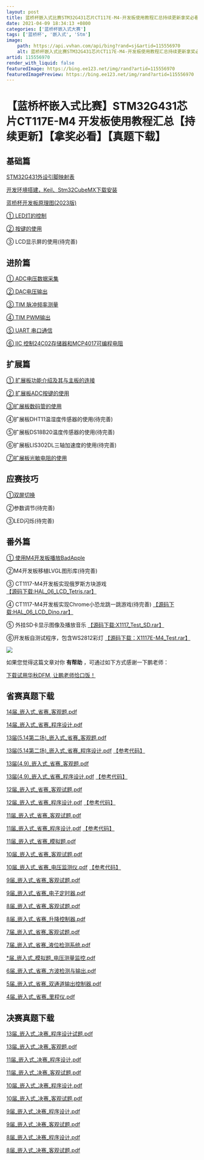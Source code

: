 ```yaml
---
layout: post
title: 蓝桥杯嵌入式比赛STM32G431芯片CT117E-M4-开发板使用教程汇总持续更新拿奖必看真题下载
date: 2021-04-09 18:34:13 +0800
categories: ['蓝桥杯嵌入式大赛']
tags: ['蓝桥杯', '嵌入式', 'Stm']
image:
    path: https://api.vvhan.com/api/bing?rand=sj&artid=115556970
    alt: 蓝桥杯嵌入式比赛STM32G431芯片CT117E-M4-开发板使用教程汇总持续更新拿奖必看真题下载
artid: 115556970
render_with_liquid: false
featuredImage: https://bing.ee123.net/img/rand?artid=115556970
featuredImagePreview: https://bing.ee123.net/img/rand?artid=115556970
---
```


# 【蓝桥杯嵌入式比赛】STM32G431芯片CT117E-M4 开发板使用教程汇总【持续更新】【拿奖必看】【真题下载】

## 基础篇

[STM32G431外设引脚映射表](https://blog.csdn.net/weixin_48033504/article/details/115476584)
  
[开发环境搭建，Keil、Stm32CubeMX下载安装](https://blog.csdn.net/weixin_48033504/article/details/128631239)
  
[蓝桥杯开发板原理图(2023版)](https://shyboy.oss-cn-shenzhen.aliyuncs.com/readonly/STM32G431%E5%BC%80%E5%8F%91%E6%9D%BF_%E5%8E%9F%E7%90%86%E5%9B%BE_2023.pdf)
  
[① LED灯的控制](https://blog.csdn.net/weixin_48033504/article/details/115664834)
  
[② 按键的使用](https://blog.csdn.net/weixin_48033504/article/details/115667529)
  
③ LCD显示屏的使用(待完善)

## 进阶篇

[① ADC电压数据采集](https://blog.csdn.net/weixin_48033504/article/details/115536127)
  
[② DAC电压输出](https://blog.csdn.net/weixin_48033504/article/details/115537415)
  
[③ TIM 脉冲频率测量](https://blog.csdn.net/weixin_48033504/article/details/115539486)
  
[④ TIM PWM输出](https://blog.csdn.net/weixin_48033504/article/details/115542085)
  
[⑤ UART 串口通信](https://blog.csdn.net/weixin_48033504/article/details/115551975)
  
[⑥ IIC 控制24C02存储器和MCP4017可编程电阻](https://blog.csdn.net/weixin_48033504/article/details/115554780)

## 扩展篇

[① 扩展板功能介绍及其与主板的连接](https://blog.csdn.net/weixin_48033504/article/details/116563292)
  
[② 扩展板ADC按键的使用](https://blog.csdn.net/weixin_48033504/article/details/125140861)
  
[③扩展板数码管的使用](https://blog.csdn.net/weixin_48033504/article/details/125143784)
  
④扩展板DHT11温湿度传感器的使用(待完善)
  
⑤扩展板DS18B20温度传感器的使用(待完善)
  
⑥扩展板LIS302DL三轴加速度的使用(待完善)
  
[⑦扩展板光敏电阻的使用](https://blog.csdn.net/weixin_48033504/article/details/125142370)

## 应赛技巧

[①双屏切换](https://blog.csdn.net/weixin_48033504/article/details/128902704)
  
②参数调节(待完善)
  
③LED闪烁(待完善)

## 番外篇

[① 使用M4开发板播放BadApple](https://blog.csdn.net/weixin_48033504/article/details/115763284)
  
②M4开发板移植LVGL图形库(待完善)
  
③ CT1117-M4开发板实现俄罗斯方块游戏
[【源码下载:HAL\_06\_LCD\_Tetris.rar】](https://shyboy.oss-cn-shenzhen.aliyuncs.com/readonly/lq_code/HAL_06_LCD_Tetris.rar)
  
④ CT1117-M4开发板实现Chrome小恐龙跳一跳游戏(待完善)
[【源码下载:HAL\_06\_LCD\_Dino.rar】](https://shyboy.oss-cn-shenzhen.aliyuncs.com/readonly/lq_code/HAL_06_LCD_Dino.rar)
  
⑤ 外挂SD卡显示图像及播放音乐
[【源码下载:X1117\_Test\_SD.rar】](https://shyboy.oss-cn-shenzhen.aliyuncs.com/readonly/lq_code/X1117_Test_SD.rar)
  
⑥开发板自测试程序，包含WS2812彩灯
[【源码下载：X1117E-M4\_Test.rar】](https://shyboy.oss-cn-shenzhen.aliyuncs.com/readonly/lq_code/X1117E-M4_Test.rar)

![](https://i-blog.csdnimg.cn/blog_migrate/0fc633e26d6d8b885c7f6015ab21c104.png)
  
如果您觉得这篇文章对你
**有帮助**
，可通过如下方式感谢一下鹏老师：

[下载试用华秋DFM, 让鹏老师恰口饭！](https://blog.csdn.net/weixin_48033504/article/details/120497388)

## 省赛真题下载

[14届\_嵌入式\_省赛\_客观题.pdf](https://shyboy.oss-cn-shenzhen.aliyuncs.com/readonly/14%E5%B1%8A_%E5%B5%8C%E5%85%A5%E5%BC%8F_%E7%9C%81%E8%B5%9B_%E5%AE%A2%E8%A7%82%E8%AF%95%E9%A2%98.pdf)
  
[14届\_嵌入式\_省赛\_程序设计.pdf](https://shyboy.oss-cn-shenzhen.aliyuncs.com/readonly/14%E5%B1%8A_%E5%B5%8C%E5%85%A5%E5%BC%8F_%E7%9C%81%E8%B5%9B_%E7%A8%8B%E5%BA%8F%E8%AE%BE%E8%AE%A1.pdf)
  
[13届(5.14第二场)\_嵌入式\_省赛\_客观题.pdf](https://shyboy.oss-cn-shenzhen.aliyuncs.com/readonly/13%E6%8E%A5%285.14%E7%AC%AC%E4%BA%8C%E5%9C%BA%29_%E5%B5%8C%E5%85%A5%E5%BC%8F_%E7%9C%81%E8%B5%9B_%E5%AE%A2%E8%A7%82%E9%A2%98.pdf)
  
[13届(5.14第二场)\_嵌入式\_省赛\_程序设计.pdf](https://shyboy.oss-cn-shenzhen.aliyuncs.com/readonly/13%E6%8E%A5%285.14%E7%AC%AC%E4%BA%8C%E5%9C%BA%29_%E5%B5%8C%E5%85%A5%E5%BC%8F_%E7%9C%81%E8%B5%9B_%E7%A8%8B%E5%BA%8F%E8%AE%BE%E8%AE%A1.pdf)
[【参考代码】](https://shyboy.oss-cn-shenzhen.aliyuncs.com/readonly/lq_code/13%E5%B1%8A%E7%AC%AC%E4%BA%8C%E5%9C%BA_%E5%B5%8C%E5%85%A5%E5%BC%8F%E7%9C%81%E8%B5%9B_%E5%8F%82%E8%80%83%E4%BB%A3%E7%A0%81_HAL_06_LC.rar)
  
[13届(4.9)\_嵌入式\_省赛\_客观题.pdf](https://shyboy.oss-cn-shenzhen.aliyuncs.com/readonly/13%E5%B1%8A%284.9%29_%E5%B5%8C%E5%85%A5%E5%BC%8F_%E7%9C%81%E8%B5%9B_%E5%AE%A2%E8%A7%82%E9%A2%98.pdf)
  
[13届(4.9)\_嵌入式\_省赛\_程序设计.pdf](https://shyboy.oss-cn-shenzhen.aliyuncs.com/readonly/13%E5%B1%8A%284.9%29_%E5%B5%8C%E5%85%A5%E5%BC%8F_%E7%9C%81%E8%B5%9B_%E7%A8%8B%E5%BA%8F%E8%AE%BE%E8%AE%A1.pdf)
[【参考代码】](https://shyboy.oss-cn-shenzhen.aliyuncs.com/readonly/lq_code/13%E5%B1%8A%E7%AC%AC%E4%B8%80%E5%9C%BA_%E5%B5%8C%E5%85%A5%E5%BC%8F%E7%9C%81%E8%B5%9B_%E5%8F%82%E8%80%83%E4%BB%A3%E7%A0%81_HAL_06_LCD.rar)
  
[12届\_嵌入式\_省赛\_客观试题.pdf](https://shyboy.oss-cn-shenzhen.aliyuncs.com/readonly/12%E5%B1%8A_%E5%B5%8C%E5%85%A5%E5%BC%8F_%E5%AE%A2%E8%A7%82%E8%AF%95%E9%A2%98.pdf)
  
[12届\_嵌入式\_省赛\_程序设计.pdf](https://shyboy.oss-cn-shenzhen.aliyuncs.com/readonly/12%E5%B1%8A_%E5%B5%8C%E5%85%A5%E5%BC%8F_%E7%A8%8B%E5%BA%8F%E8%AE%BE%E8%AE%A1.pdf)
[【参考代码】](https://shyboy.oss-cn-shenzhen.aliyuncs.com/readonly/lq_code/12%E5%B1%8A_%E5%B5%8C%E5%85%A5%E5%BC%8F%E7%9C%81%E8%B5%9B_%E5%8F%82%E8%80%83%E4%BB%A3%E7%A0%81_HAL_06_LCD.rar)
  
[11届\_嵌入式\_省赛\_客观试题.pdf](https://shyboy.oss-cn-shenzhen.aliyuncs.com/readonly/11%E5%B1%8A_%E5%B5%8C%E5%85%A5%E5%BC%8F_%E5%AE%A2%E8%A7%82%E8%AF%95%E9%A2%98.pdf)
  
[11届\_嵌入式\_省赛\_程序设计.pdf](https://shyboy.oss-cn-shenzhen.aliyuncs.com/readonly/11%E5%B1%8A_%E5%B5%8C%E5%85%A5%E5%BC%8F_%E7%A8%8B%E5%BA%8F%E8%AE%BE%E8%AE%A1.pdf)
[【参考代码】](https://shyboy.oss-cn-shenzhen.aliyuncs.com/readonly/lq_code/11%E5%B1%8A_%E5%B5%8C%E5%85%A5%E5%BC%8F%E7%9C%81%E8%B5%9B_%E5%8F%82%E8%80%83%E4%BB%A3%E7%A0%81_HAL_06_LCD.zip)
  
[11届\_嵌入式\_省赛\_模拟题.pdf](https://shyboy.oss-cn-shenzhen.aliyuncs.com/readonly/11%E5%B1%8A_%E5%B5%8C%E5%85%A5%E5%BC%8F_%E6%A8%A1%E6%8B%9F%E9%A2%98.pdf)
  
[10届\_嵌入式\_省赛\_客观试题.pdf](https://shyboy.oss-cn-shenzhen.aliyuncs.com/readonly/10%E5%B1%8A_%E5%B5%8C%E5%85%A5%E5%BC%8F_%E7%9C%81%E8%B5%9B_%E5%AE%A2%E8%A7%82%E8%AF%95%E9%A2%98.pdf)
  
[10届\_嵌入式\_省赛\_电压监测仪.pdf](https://shyboy.oss-cn-shenzhen.aliyuncs.com/readonly/10%E5%B1%8A_%E5%B5%8C%E5%85%A5%E5%BC%8F_%E7%9C%81%E8%B5%9B_%E7%94%B5%E5%8E%8B%E6%A3%80%E6%B5%8B%E4%BB%AA.pdf)
[【参考代码】](https://shyboy.oss-cn-shenzhen.aliyuncs.com/readonly/lq_code/10%E5%B1%8A_%E5%B5%8C%E5%85%A5%E5%BC%8F%E7%9C%81%E8%B5%9B_%E5%8F%82%E8%80%83%E4%BB%A3%E7%A0%81_HAL_06_LCD.rar)
  
[9届\_嵌入式\_省赛\_客观试题.pdf](https://shyboy.oss-cn-shenzhen.aliyuncs.com/readonly/9%E5%B1%8A_%E5%B5%8C%E5%85%A5%E5%BC%8F_%E7%9C%81%E8%B5%9B_%E5%AE%A2%E8%A7%82%E8%AF%95%E9%A2%98.pdf)
  
[9届\_嵌入式\_省赛\_电子定时器.pdf](https://shyboy.oss-cn-shenzhen.aliyuncs.com/readonly/9%E5%B1%8A_%E5%B5%8C%E5%85%A5%E5%BC%8F_%E7%9C%81%E8%B5%9B_%E7%94%B5%E5%AD%90%E5%AE%9A%E6%97%B6%E5%99%A8.pdf)
  
[8届\_嵌入式\_省赛\_客观试题.pdf](https://shyboy.oss-cn-shenzhen.aliyuncs.com/readonly/8%E5%B1%8A_%E5%B5%8C%E5%85%A5%E5%BC%8F_%E7%9C%81%E8%B5%9B_%E5%AE%A2%E8%A7%82%E9%A2%98.pdf)
  
[8届\_嵌入式\_省赛\_升降控制器.pdf](https://shyboy.oss-cn-shenzhen.aliyuncs.com/readonly/8%E5%B1%8A_%E5%B5%8C%E5%85%A5%E5%BC%8F_%E7%9C%81%E8%B5%9B_%E6%A8%A1%E6%8B%9F%E5%8D%87%E9%99%8D%E6%8E%A7%E5%88%B6%E5%99%A8.pdf)
  
[7届\_嵌入式\_省赛\_客观试题.pdf](https://shyboy.oss-cn-shenzhen.aliyuncs.com/readonly/7%E5%B1%8A_%E5%B5%8C%E5%85%A5%E5%BC%8F_%E7%9C%81%E8%B5%9B_%E5%AE%A2%E8%A7%82%E9%A2%98.pdf)
  
[7届\_嵌入式\_省赛\_液位检测系统.pdf](https://shyboy.oss-cn-shenzhen.aliyuncs.com/readonly/7%E5%B1%8A_%E5%B5%8C%E5%85%A5%E5%BC%8F_%E7%9C%81%E8%B5%9B_%E6%B6%B2%E4%BD%8D%E6%A3%80%E6%B5%8B%E5%91%8A%E8%AD%A6%E7%B3%BB%E7%BB%9F.pdf)
  
[\*届\_嵌入式\_模拟题\_电压测量监控.pdf](https://shyboy.oss-cn-shenzhen.aliyuncs.com/readonly/6%E5%B1%8A_%E5%B5%8C%E5%85%A5%E5%BC%8F_%E7%9C%81%E8%B5%9B_%E7%94%B5%E5%8E%8B%E6%B5%8B%E9%87%8F%E7%9B%91%E6%8E%A7%E8%AE%BE%E5%A4%87.pdf)
  
[6届\_嵌入式\_省赛\_方波检测与输出.pdf](https://shyboy.oss-cn-shenzhen.aliyuncs.com/readonly/5%E5%B1%8A_%E5%B5%8C%E5%85%A5%E5%BC%8F_%E7%9C%81%E8%B5%9B_%E5%8F%8C%E9%80%9A%E9%81%93%E6%96%B9%E6%B3%A2%E9%A2%91%E7%8E%87%E6%A3%80%E6%B5%8B%E4%B8%8E%E5%80%8D%E9%A2%91%E8%BE%93%E5%87%BA.pdf)
  
[5届\_嵌入式\_省赛\_双通道输出控制器.pdf](https://shyboy.oss-cn-shenzhen.aliyuncs.com/readonly/4%E5%B1%8A_%E5%B5%8C%E5%85%A5%E5%BC%8F_%E7%9C%81%E8%B5%9B_%E5%8F%8C%E8%B7%AF%E8%BE%93%E5%87%BA%E6%8E%A7%E5%88%B6%E5%99%A8.pdf)
  
[4届\_嵌入式\_省赛\_里程仪.pdf](https://shyboy.oss-cn-shenzhen.aliyuncs.com/readonly/3%E5%B1%8A_%E5%B5%8C%E5%85%A5%E5%BC%8F_%E7%9C%81%E8%B5%9B_%E9%87%8C%E7%A8%8B%E4%BB%AA.pdf)

## 决赛真题下载

[13届\_嵌入式\_决赛\_程序设计试题.pdf](https://shyboy.oss-cn-shenzhen.aliyuncs.com/readonly/13%E5%B1%8A_%E5%B5%8C%E5%85%A5%E5%BC%8F_%E5%86%B3%E8%B5%9B_%E7%A8%8B%E5%BA%8F%E8%AE%BE%E8%AE%A1%E8%AF%95%E9%A2%98.pdf)
  
[13届\_嵌入式\_决赛\_客观题.pdf](https://shyboy.oss-cn-shenzhen.aliyuncs.com/readonly/13%E5%B1%8A_%E5%B5%8C%E5%85%A5%E5%BC%8F_%E5%86%B3%E8%B5%9B_%E5%AE%A2%E8%A7%82%E9%A2%98.pdf)

[11届\_嵌入式\_决赛\_程序设计.pdf](https://shyboy.oss-cn-shenzhen.aliyuncs.com/readonly/11%E5%B1%8A_%E5%B5%8C%E5%85%A5%E5%BC%8F_%E5%86%B3%E8%B5%9B_%E7%A8%8B%E5%BA%8F%E8%AE%BE%E8%AE%A1.pdf)
  
[11届\_嵌入式\_决赛\_客观试题.pdf](https://shyboy.oss-cn-shenzhen.aliyuncs.com/readonly/11%E5%B1%8A_%E5%B5%8C%E5%85%A5%E5%BC%8F_%E5%86%B3%E8%B5%9B_%E5%AE%A2%E8%A7%82%E8%AF%95%E9%A2%98.pdf)

[10届\_嵌入式\_决赛\_程序设计.pdf](https://shyboy.oss-cn-shenzhen.aliyuncs.com/readonly/10%E5%B1%8A_%E5%B5%8C%E5%85%A5%E5%BC%8F_%E5%86%B3%E8%B5%9B_%E7%A8%8B%E5%BA%8F%E8%AE%BE%E8%AE%A1.pdf)
  
[10届\_嵌入式\_决赛\_客观试题.pdf](https://shyboy.oss-cn-shenzhen.aliyuncs.com/readonly/10%E5%B1%8A_%E5%B5%8C%E5%85%A5%E5%BC%8F_%E5%86%B3%E8%B5%9B_%E5%AE%A2%E8%A7%82%E8%AF%95%E9%A2%98.pdf)

[9届\_嵌入式\_决赛\_程序设计.pdf](https://shyboy.oss-cn-shenzhen.aliyuncs.com/readonly/9%E5%B1%8A_%E5%B5%8C%E5%85%A5%E5%BC%8F_%E5%86%B3%E8%B5%9B_%E7%A8%8B%E5%BA%8F%E8%AE%BE%E8%AE%A1.pdf)
  
[9届\_嵌入式\_决赛\_客观试题.pdf](https://shyboy.oss-cn-shenzhen.aliyuncs.com/readonly/9%E5%B1%8A_%E5%B5%8C%E5%85%A5%E5%BC%8F_%E5%86%B3%E8%B5%9B_%E5%AE%A2%E8%A7%82%E8%AF%95%E9%A2%98.pdf)

[8届\_嵌入式\_决赛\_程序设计.pdf](https://shyboy.oss-cn-shenzhen.aliyuncs.com/readonly/8%E5%B1%8A_%E5%B5%8C%E5%85%A5%E5%BC%8F_%E5%86%B3%E8%B5%9B_%E7%A8%8B%E5%BA%8F%E8%AE%BE%E8%AE%A1.pdf)
  
[8届\_嵌入式\_决赛\_客观试题.pdf](https://shyboy.oss-cn-shenzhen.aliyuncs.com/readonly/8%E5%B1%8A_%E5%B5%8C%E5%85%A5%E5%BC%8F_%E5%86%B3%E8%B5%9B_%E5%AE%A2%E8%A7%82%E8%AF%95%E9%A2%98.pdf)